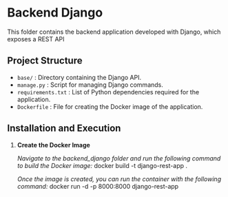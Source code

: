 # Backend Django

This folder contains the backend application developed with Django, which exposes a REST API

## Project Structure

- `base/` :  Directory containing the Django API.
- `manage.py` : Script for managing Django commands.
- `requirements.txt` : List of Python dependencies required for the application.
- `Dockerfile` : File for creating the Docker image of the application.


## Installation and Execution

1. **Create the Docker Image**

   *Navigate to the backend_django folder and run the following command to build the Docker image:* 
   docker build -t django-rest-app .

   *Once the image is created, you can run the container with the following command:*
   docker run -d -p 8000:8000 django-rest-app